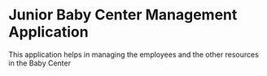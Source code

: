 # Junior Baby Center Management Application

This application helps in managing the employees and the other resources in the Baby Center

